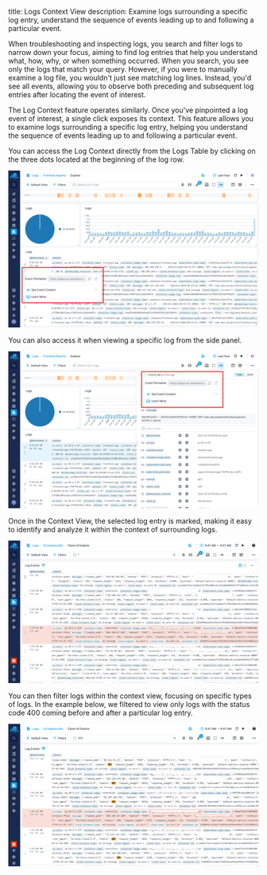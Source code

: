 title: Logs Context View
description: Examine logs surrounding a specific log entry, understand the sequence of events leading up to and following a particular event.

When troubleshooting and inspecting logs, you search and filter logs to narrow down your focus, aiming to find log entries that help you understand what, how, why, or when something occurred. When you search, you see only the logs that match your query. However, if you were to manually examine a log file, you wouldn't just see matching log lines. Instead, you'd see all events, allowing you to observe both preceding and subsequent log entries after locating the event of interest.

The Log Context feature operates similarly. Once you've pinpointed a log event of interest, a single click exposes its context. This feature allows you to examine logs surrounding a specific log entry, helping you understand the sequence of events leading up to and following a particular event.

You can access the Log Context directly from the Logs Table by clicking on the three dots located at the beginning of the log row. 

![Logs Context View Menu](../images/logs/logs-context-view-menu.png)

You can also access it when viewing a specific log from the side panel.

![Logs Context View Menu](../images/logs/logs-context-view-side-panel.png)

Once in the Context View, the selected log entry is marked, making it easy to identify and analyze it within the context of surrounding logs.

![Logs Context View](../images/logs/logs-context-view.png)

You can then filter logs within the context view, focusing on specific types of logs. In the example below, we filtered to view only logs with the status code 400 coming before and after a particular log entry.

![Logs Context View 400](../images/logs/logs-context-view-400.png)
